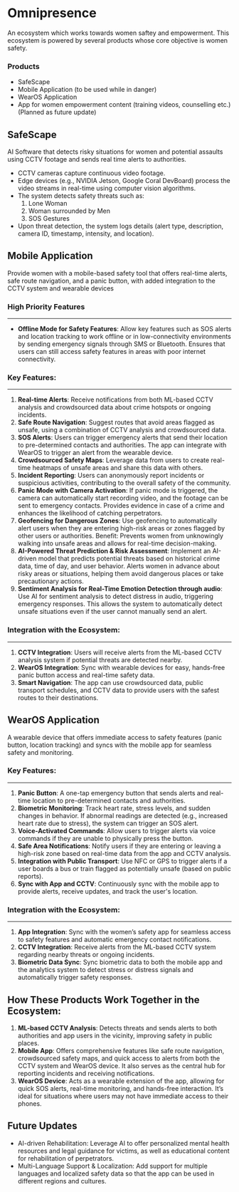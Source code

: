 # Omnipresence

An ecosystem which works towards women saftey and empowerment. This ecosystem is powered by several products whose core objective is women safety.

### Products

- SafeScape
- Mobile Application (to be used while in danger)
- WearOS Application
- App for women empowerment content (training videos, counselling etc.) (Planned as future update)

## SafeScape

 AI Software that detects risky situations for women and potential assaults using CCTV footage and sends real time alerts to authorities.

- CCTV cameras capture continuous video footage.
- Edge devices (e.g., NVIDIA Jetson, Google Coral DevBoard) process the video streams in real-time using computer vision algorithms.
- The system detects safety threats such as:
	1. Lone Woman
	2. Woman surrounded by Men
	3. SOS Gestures
- Upon threat detection, the system logs details (alert type, description, camera ID, timestamp, intensity, and location). 


## Mobile Application

Provide women with a mobile-based safety tool that offers real-time alerts, safe route navigation, and a panic button, with added integration to the CCTV system and wearable devices

### High Priority Features
---

- **Offline Mode for Safety Features**: Allow key features such as SOS alerts and location tracking to work offline or in low-connectivity environments by sending emergency signals through SMS or Bluetooth. Ensures that users can still access safety features in areas with poor internet connectivity.

### Key Features:
---

1. **Real-time Alerts**: Receive notifications from both ML-based CCTV analysis and crowdsourced data about crime hotspots or ongoing incidents.
2. **Safe Route Navigation**: Suggest routes that avoid areas flagged as unsafe, using a combination of CCTV analysis and crowdsourced data.
3. **SOS Alerts**: Users can trigger emergency alerts that send their location to pre-determined contacts and authorities. The app can integrate with WearOS to trigger an alert from the wearable device.
4. **Crowdsourced Safety Maps**: Leverage data from users to create real-time heatmaps of unsafe areas and share this data with others.
5. **Incident Reporting**: Users can anonymously report incidents or suspicious activities, contributing to the overall safety of the community.
6. **Panic Mode with Camera Activation**: If panic mode is triggered, the camera can automatically start recording video, and the footage can be sent to emergency contacts. Provides evidence in case of a crime and enhances the likelihood of catching perpetrators.
7. **Geofencing for Dangerous Zones**: Use geofencing to automatically alert users when they are entering high-risk areas or zones flagged by other users or authorities.
Benefit: Prevents women from unknowingly walking into unsafe areas and allows for real-time decision-making.
8. **AI-Powered Threat Prediction & Risk Assessment**: Implement an AI-driven model that predicts potential threats based on historical crime data, time of day, and user behavior. Alerts women in advance about risky areas or situations, helping them avoid dangerous places or take precautionary actions.
9. **Sentiment Analysis for Real-Time Emotion Detection through audio**: Use AI for sentiment analysis to detect distress in audio, triggering emergency responses. This allows the system to automatically detect unsafe situations even if the user cannot manually send an alert.

### Integration with the Ecosystem:
---

1. **CCTV Integration**: Users will receive alerts from the ML-based CCTV analysis system if potential threats are detected nearby.
2. **WearOS Integration**: Sync with wearable devices for easy, hands-free panic button access and real-time safety data.
3. **Smart Navigation**: The app can use crowdsourced data, public transport schedules, and CCTV data to provide users with the safest routes to their destinations.

## WearOS Application

A wearable device that offers immediate access to safety features (panic button, location tracking) and syncs with the mobile app for seamless safety and monitoring.

### Key Features:
---

1. **Panic Button**: A one-tap emergency button that sends alerts and real-time location to pre-determined contacts and authorities.
2. **Biometric Monitoring**: Track heart rate, stress levels, and sudden changes in behavior. If abnormal readings are detected (e.g., increased heart rate due to stress), the system can trigger an SOS alert.
3. **Voice-Activated Commands**: Allow users to trigger alerts via voice commands if they are unable to physically press the button.
4. **Safe Area Notifications**: Notify users if they are entering or leaving a high-risk zone based on real-time data from the app and CCTV analysis.
5. **Integration with Public Transport**: Use NFC or GPS to trigger alerts if a user boards a bus or train flagged as potentially unsafe (based on public reports).
6. **Sync with App and CCTV**: Continuously sync with the mobile app to provide alerts, receive updates, and track the user's location.

### Integration with the Ecosystem:
---

1. **App Integration**: Sync with the women’s safety app for seamless access to safety features and automatic emergency contact notifications.
2. **CCTV Integration**: Receive alerts from the ML-based CCTV system regarding nearby threats or ongoing incidents.
3. **Biometric Data Sync**: Sync biometric data to both the mobile app and the analytics system to detect stress or distress signals and automatically trigger safety responses.

## How These Products Work Together in the Ecosystem:

1. **ML-based CCTV Analysis**: Detects threats and sends alerts to both authorities and app users in the vicinity, improving safety in public places.
2. **Mobile App**: Offers comprehensive features like safe route navigation, crowdsourced safety maps, and quick access to alerts from both the CCTV system and WearOS device. It also serves as the central hub for reporting incidents and receiving notifications.
3. **WearOS Device**: Acts as a wearable extension of the app, allowing for quick SOS alerts, real-time monitoring, and hands-free interaction. It’s ideal for situations where users may not have immediate access to their phones.

## Future Updates

- AI-driven Rehabilitation: Leverage AI to offer personalized mental health resources and legal guidance for victims, as well as educational content for rehabilitation of perpetrators.
- Multi-Language Support & Localization: Add support for multiple languages and localized safety data so that the app can be used in different regions and cultures.
